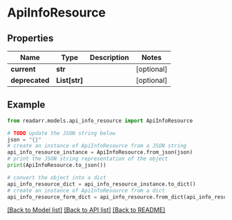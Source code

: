 # ApiInfoResource


## Properties

Name | Type | Description | Notes
------------ | ------------- | ------------- | -------------
**current** | **str** |  | [optional] 
**deprecated** | **List[str]** |  | [optional] 

## Example

```python
from readarr.models.api_info_resource import ApiInfoResource

# TODO update the JSON string below
json = "{}"
# create an instance of ApiInfoResource from a JSON string
api_info_resource_instance = ApiInfoResource.from_json(json)
# print the JSON string representation of the object
print(ApiInfoResource.to_json())

# convert the object into a dict
api_info_resource_dict = api_info_resource_instance.to_dict()
# create an instance of ApiInfoResource from a dict
api_info_resource_form_dict = api_info_resource.from_dict(api_info_resource_dict)
```
[[Back to Model list]](../README.md#documentation-for-models) [[Back to API list]](../README.md#documentation-for-api-endpoints) [[Back to README]](../README.md)


